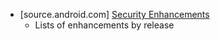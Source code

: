 - [source.android.com] [Security Enhancements](https://source.android.com/security/enhancements/index.html)
  - Lists of enhancements by release
